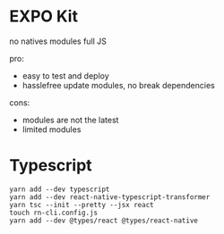 # EXPO Kit
  no natives modules full JS
  
  pro:
  - easy to test and deploy
  - hasslefree update modules, no break dependencies
  
  cons:
  - modules are not the latest
  - limited modules
  
# Typescript
```
yarn add --dev typescript
yarn add --dev react-native-typescript-transformer
yarn tsc --init --pretty --jsx react
touch rn-cli.config.js
yarn add --dev @types/react @types/react-native
```
